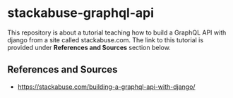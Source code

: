 # stackabuse-graphql-api
This repository is about a tutorial teaching how to build a GraphQL API with django from a site called stackabuse.com. The link to this tutorial is provided under **References and Sources** section below.

## References and Sources
* https://stackabuse.com/building-a-graphql-api-with-django/
